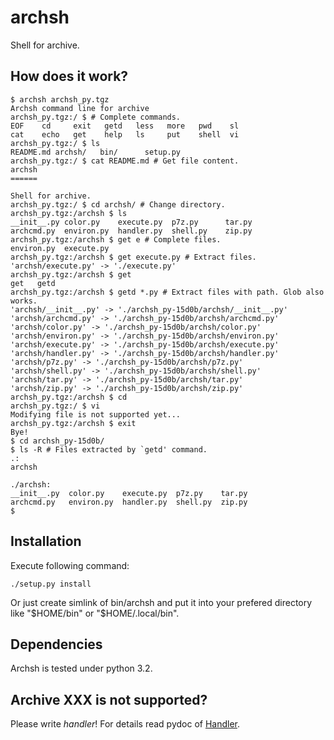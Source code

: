 archsh
======

Shell for archive.

How does it work?
-----------------

    $ archsh archsh_py.tgz
    Archsh command line for archive
    archsh_py.tgz:/ $ # Complete commands.
    EOF    cd     exit   getd   less   more   pwd    sl
    cat    echo   get    help   ls     put    shell  vi
    archsh_py.tgz:/ $ ls
    README.md archsh/   bin/      setup.py
    archsh_py.tgz:/ $ cat README.md # Get file content.
    archsh
    ======
    
    Shell for archive.
    archsh_py.tgz:/ $ cd archsh/ # Change directory.
    archsh_py.tgz:/archsh $ ls
    __init__.py color.py    execute.py  p7z.py      tar.py
    archcmd.py  environ.py  handler.py  shell.py    zip.py
    archsh_py.tgz:/archsh $ get e # Complete files.
    environ.py  execute.py
    archsh_py.tgz:/archsh $ get execute.py # Extract files.
    'archsh/execute.py' -> './execute.py'
    archsh_py.tgz:/archsh $ get
    get   getd
    archsh_py.tgz:/archsh $ getd *.py # Extract files with path. Glob also works.
    'archsh/__init__.py' -> './archsh_py-15d0b/archsh/__init__.py'
    'archsh/archcmd.py' -> './archsh_py-15d0b/archsh/archcmd.py'
    'archsh/color.py' -> './archsh_py-15d0b/archsh/color.py'
    'archsh/environ.py' -> './archsh_py-15d0b/archsh/environ.py'
    'archsh/execute.py' -> './archsh_py-15d0b/archsh/execute.py'
    'archsh/handler.py' -> './archsh_py-15d0b/archsh/handler.py'
    'archsh/p7z.py' -> './archsh_py-15d0b/archsh/p7z.py'
    'archsh/shell.py' -> './archsh_py-15d0b/archsh/shell.py'
    'archsh/tar.py' -> './archsh_py-15d0b/archsh/tar.py'
    'archsh/zip.py' -> './archsh_py-15d0b/archsh/zip.py'
    archsh_py.tgz:/archsh $ cd
    archsh_py.tgz:/ $ vi
    Modifying file is not supported yet...
    archsh_py.tgz:/archsh $ exit
    Bye!
    $ cd archsh_py-15d0b/
    $ ls -R # Files extracted by `getd' command.
    .:
    archsh
    
    ./archsh:
    __init__.py  color.py	 execute.py  p7z.py    tar.py
    archcmd.py   environ.py  handler.py  shell.py  zip.py
    $

Installation
------------

Execute following command:

    ./setup.py install

Or just create simlink of bin/archsh and put it into your prefered directory
like "$HOME/bin" or "$HOME/.local/bin".

Dependencies
------------

Archsh is tested under python 3.2.

Archive XXX is not supported?
-----------------------------

Please write *handler*! For details read pydoc of
[Handler](archsh/handler/__init__.py).
